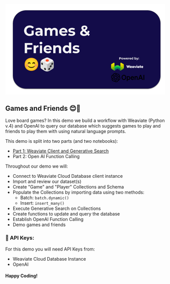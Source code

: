 ![Games and Friends Welcome](assets/games_and_friends_welcome.png)

## Games and Friends 😊🎲

Love board games? In this demo we build a workflow with Weaviate (Python v.4) and OpenAI to query our database which suggests games to play and friends to play them with using natural language prompts.

This demo is split into two parts (and two notebooks):

-  [Part 1: Weaviate Client and Generative Search](https://github.com/CS-Edwards/games_and_friends/blob/main/Part_1_Weaviate_Client_and_Generative_Search_draft.ipynb)
-  Part 2: Open AI Function Calling

Throughout our demo we will:
- Connect to Weaviate Cloud Database client instance
- Import and review our dataset(s)
- Create "Game" and "Player" Collections and Schema
- Populate the Collections by importing data using two methods:
  - Batch: `batch.dynamic()` 
  - Insert:  `insert_many()`
- Execute Generative Search on Collections
- Create functions to update and query the database
- Establish OpenAI Function Calling
- Demo games and friends

### 🔑 API Keys:
For this demo you will need API Keys from:
- Weaviate Cloud Database Instance
- OpenAI

#### Happy Coding!

